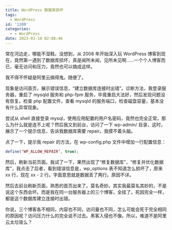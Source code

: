 ```yaml
---
title: WordPress 数据库损坏
tags:
  - WordPress
id: '1209'
categories:
  - - WordPress
date: 2023-03-10 02:08:46
---
```


常在河边走，哪能不湿鞋。没想到，从 2008 年开始深入玩 WordPress 博客到现在，竟然第一遇到了数据库损坏，真是闻所未闻，见所未见啊……一个个人博客而已，毫无访问和压力，竟然也可以搞成这样。

我不得不怀疑是阿里云搞得鬼。随便了。

现象是访问首页，展示错误信息，“建立数据库连接时出错”。诊断方法，我登录服务器，重启了 mysqld 服务和 php-fpm 服务，毕竟重启大法好，然后发现问题没有恢复。检查 php 配置文件，查看 mysqld 的服务端口，检查磁盘容量，基本没有什么异常现象。

尝试从 shell 直接登录 mysql，使用应用配置的用户名密码，竟然也完全正常，那么为什么就是连不上呢？然后我又到前台，访问了一下 wp-admin/ 目录，这时，展示了一个提示信息，告诉我数据库需要 repair。我摸不着头脑。

点了一下，提示我 repair 的方法，在 wp-config.php 文件中增加一行配置信息：

```php
define(‘WP_ALLOW_REPAIR’, true);
```

然后，刷新当前页面。我试了一下，果然出现了“修复数据库”，“修复并优化数据库”，我点击了后者，看到错误信息是，wp_options 表不知道怎么损坏了，原来 xx 行，现在 xx - 2 行。字面意思就是数据丢了两行。原因不详。

然后去前台刷新页面，熟悉的首页出来了。莫名奇妙。其实我最莫名其妙的，不是说这个东西会坏。而是我在同一台服务器上的三个博客，全挂了。死因完全一样，都是这个数据库建立连接时出错。

你说，三个博客各不相同，内容也不同，访问量也不同，怎么可能会死于完全相同的原因呢？访问压力什么的完全说不过去。黑客入侵也不像。所以，难道不是阿里云太垃圾么？